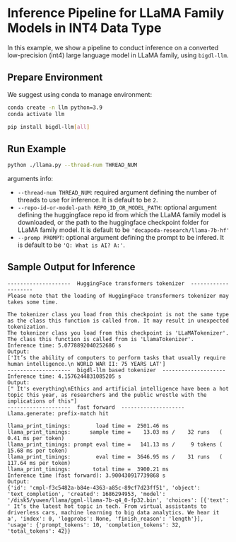 # Inference Pipeline for LLaMA Family Models in INT4 Data Type

In this example, we show a pipeline to conduct inference on a converted low-precision (int4) large language model in LLaMA family, using `bigdl-llm`.

## Prepare Environment
We suggest using conda to manage environment:
```bash
conda create -n llm python=3.9
conda activate llm

pip install bigdl-llm[all]
```

## Run Example
```bash
python ./llama.py --thread-num THREAD_NUM
```
arguments info:
- `--thread-num THREAD_NUM`: required argument defining the number of threads to use for inference. It is default to be `2`.
- `--repo-id-or-model-path REPO_ID_OR_MODEL_PATH`: optional argument defining the huggingface repo id from which the LLaMA family model is downloaded, or the path to the huggingface checkpoint folder for LLaMA family model. It is default to be `'decapoda-research/llama-7b-hf'`
- `--promp PROMPT`: optional argument defining the prompt to be infered. It is default to be `'Q: What is AI? A:'`.

## Sample Output for Inference
```log
--------------------  HuggingFace transformers tokenizer  --------------------
Please note that the loading of HuggingFace transformers tokenizer may takes some time.

The tokenizer class you load from this checkpoint is not the same type as the class this function is called from. It may result in unexpected tokenization. 
The tokenizer class you load from this checkpoint is 'LLaMATokenizer'. 
The class this function is called from is 'LlamaTokenizer'.
Inference time: 5.0778892040252686 s
Output:
['It’s the ability of computers to perform tasks that usually require human intelligence.\n WORLD WAR II: 75 YEARS LAT']
--------------------  bigdl-llm based tokenizer  --------------------
Inference time: 4.1576244831085205 s
Output:
[" It's everything\nEthics and artificial intelligence have been a hot topic this year, as researchers and the public wrestle with the implications of this"]
--------------------  fast forward  --------------------
Llama.generate: prefix-match hit

llama_print_timings:        load time =  2501.46 ms
llama_print_timings:      sample time =    13.03 ms /    32 runs   (    0.41 ms per token)
llama_print_timings: prompt eval time =   141.13 ms /     9 tokens (   15.68 ms per token)
llama_print_timings:        eval time =  3646.95 ms /    31 runs   (  117.64 ms per token)
llama_print_timings:       total time =  3900.21 ms
Inference time (fast forward): 3.900430917739868 s
Output:
{'id': 'cmpl-f3c5482a-b84e-4363-a85c-89cf7d23ff51', 'object': 'text_completion', 'created': 1686294953, 'model': '/disk5/yuwen/llama/ggml-llama-7b-q4_0-fp32.bin', 'choices': [{'text': ' It’s the latest hot topic in tech. From virtual assistants to driverless cars, machine learning to big data analytics. We hear it a', 'index': 0, 'logprobs': None, 'finish_reason': 'length'}], 'usage': {'prompt_tokens': 10, 'completion_tokens': 32, 'total_tokens': 42}}
```